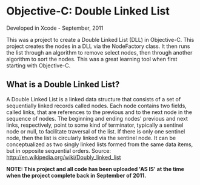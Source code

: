 Objective-C:  Double Linked List	
======================================
Developed in Xcode - September, 2011

This was a project to create a Double Linked List (DLL) in Objective-C.  This project creates the nodes in a DLL via the NodeFactory class.  It then runs the list through an algorithm to remove select nodes, then through another algorithm to sort the nodes.  This was a great learning tool when first starting with Objective-C.


What is a Double Linked List?
-------------------------------
A Double Linked List is a linked data structure that consists of a set of sequentially linked records called nodes. Each node contains two fields, called links, that are references to the previous and to the next node in the sequence of nodes. The beginning and ending nodes' previous and next links, respectively, point to some kind of terminator, typically a sentinel node or null, to facilitate traversal of the list. If there is only one sentinel node, then the list is circularly linked via the sentinel node. It can be conceptualized as two singly linked lists formed from the same data items, but in opposite sequential orders.
Source:  http://en.wikipedia.org/wiki/Doubly_linked_list


**NOTE:  This project and all code has been uploaded 'AS IS' at the time when the project complete back in September of 2011.**


